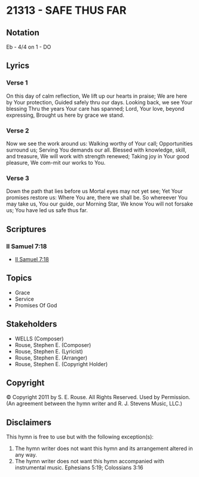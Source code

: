 # 21313 - SAFE THUS FAR

## Notation

Eb - 4/4 on 1 - DO

## Lyrics

### Verse 1

On this day of calm reflection, We lift up our hearts in praise; We are here by Your protection, Guided safely thru our days. Looking back, we see Your blessing Thru the years Your care has spanned; Lord, Your love, beyond expressing, Brought us here by grace we stand. 

### Verse 2

Now we see the work around us: Walking worthy of Your call; Opportunities surround us; Serving You demands our all. Blessed with knowledge, skill, and treasure, We will work with strength renewed; Taking joy in Your good pleasure, We com-mit our works to You. 

### Verse 3

Down the path that lies before us Mortal eyes may not yet see; Yet Your promises restore us: Where You are, there we shall be. So whereever You may take us, You our guide, our Morning Star, We know You will not forsake us; You have led us safe thus far. 


## Scriptures

### II Samuel 7:18

- [II Samuel 7:18](https://www.biblegateway.com/passage/?search=II%20Samuel%207%3A18)


## Topics

- Grace
- Service
- Promises Of God

## Stakeholders

- WELLS (Composer)
- Rouse, Stephen E. (Composer)
- Rouse, Stephen E. (Lyricist)
- Rouse, Stephen E. (Arranger)
- Rouse, Stephen E. (Copyright Holder)

## Copyright

© Copyright 2011 by S. E. Rouse. All Rights Reserved. Used by Permission.
(An agreement between the hymn writer and R. J. Stevens Music, LLC.)

## Disclaimers

This hymn is free to use but with the following exception(s):
1. The hymn writer does not want this hymn and its arrangement altered in any way.
2. The hymn writer does not want this hymn accompanied with instrumental music.
Ephesians 5:19; Colossians 3:16

